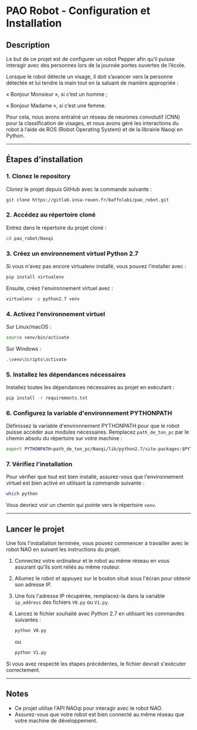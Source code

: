 # PAO Robot - Configuration et Installation

## Description
Le but de ce projet est de configurer un robot Pepper afin qu’il puisse interagir avec des personnes lors de la journée portes ouvertes de l’école.

Lorsque le robot détecte un visage, il doit s’avancer vers la personne détectée et lui tendre la main tout en la saluant de manière appropriée :

« Bonjour Monsieur », si c’est un homme ;

« Bonjour Madame », si c’est une femme.

Pour cela, nous avons entraîné un réseau de neurones convolutif (CNN) pour la classification de visages, et nous avons géré les interactions du robot à l’aide de ROS (Robot Operating System) et de la librairie Naoqi en Python.

---



## Étapes d'installation

### 1. Clonez le repository

Clonez le projet depuis GitHub avec la commande suivante :

```bash
git clone https://gitlab.insa-rouen.fr/baffolabi/pao_robot.git
```

### 2. Accédez au répertoire cloné

Entrez dans le répertoire du projet cloné :

```bash
cd pao_robot/Naoqi
```

### 3. Créez un environnement virtuel Python 2.7

Si vous n'avez pas encore virtualenv installé, vous pouvez l'installer avec :

```bash
pip install virtualenv
```

Ensuite, créez l'environnement virtuel avec :

```bash
virtualenv -p python2.7 venv
```

### 4. Activez l'environnement virtuel

Sur Linux/macOS :

```bash
source venv/bin/activate
```

Sur Windows :

```bash
.\venv\Scripts\activate
```

### 5. Installez les dépendances nécessaires

Installez toutes les dépendances nécessaires au projet en exécutant :

```bash
pip install -r requirements.txt
```

### 6. Configurez la variable d'environnement PYTHONPATH

Définissez la variable d'environnement PYTHONPATH pour que le robot puisse accéder aux modules nécessaires. Remplacez `path_de_ton_pc` par le chemin absolu du répertoire sur votre machine :

```bash
export PYTHONPATH=path_de_ton_pc/Naoqi/lib/python2.7/site-packages:$PYTHONPATH
```

### 7. Vérifiez l'installation

Pour vérifier que tout est bien installé, assurez-vous que l'environnement virtuel est bien activé en utilisant la commande suivante :

```bash
which python
```

Vous devriez voir un chemin qui pointe vers le répertoire `venv`.

---

## Lancer le projet

Une fois l'installation terminée, vous pouvez commencer à travailler avec le robot NAO en suivant les instructions du projet.

1. Connectez votre ordinateur et le robot au même réseau en vous assurant qu'ils sont reliés au même routeur.
2. Allumez le robot et appuyez sur le bouton situé sous l'écran pour obtenir son adresse IP.
3. Une fois l'adresse IP récupérée, remplacez-la dans la variable `ip_address` des fichiers `V0.py` ou `V1.py`.
4. Lancez le fichier souhaité avec Python 2.7 en utilisant les commandes suivantes :

   ```bash
   python V0.py
   ```
   ou
   ```bash
   python V1.py
   ```

Si vous avez respecté les étapes précédentes, le fichier devrait s'exécuter correctement.

---

## Notes

- Ce projet utilise l'API NAOqi pour interagir avec le robot NAO.
- Assurez-vous que votre robot est bien connecté au même réseau que votre machine de développement.
